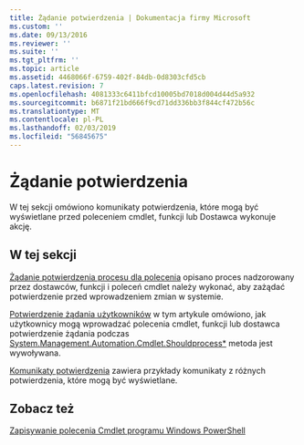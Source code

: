 ```yaml
---
title: Żądanie potwierdzenia | Dokumentacja firmy Microsoft
ms.custom: ''
ms.date: 09/13/2016
ms.reviewer: ''
ms.suite: ''
ms.tgt_pltfrm: ''
ms.topic: article
ms.assetid: 4468066f-6759-402f-84db-0d8303cfd5cb
caps.latest.revision: 7
ms.openlocfilehash: 4081333c6411bfcd10005bd7018d004d44d5a932
ms.sourcegitcommit: b6871f21bd666f9cd71dd336bb3f844cf472b56c
ms.translationtype: MT
ms.contentlocale: pl-PL
ms.lasthandoff: 02/03/2019
ms.locfileid: "56845675"
---
```

# <a name="requesting-confirmation"></a>Żądanie potwierdzenia

W tej sekcji omówiono komunikaty potwierdzenia, które mogą być wyświetlane przed poleceniem cmdlet, funkcji lub Dostawca wykonuje akcję.

## <a name="in-this-section"></a>W tej sekcji

[Żądanie potwierdzenia procesu dla polecenia](./requesting-confirmation-from-cmdlets.md) opisano proces nadzorowany przez dostawców, funkcji i poleceń cmdlet należy wykonać, aby zażądać potwierdzenie przed wprowadzeniem zmian w systemie.

[Potwierdzenie żądania użytkowników](./users-requesting-confirmation.md) w tym artykule omówiono, jak użytkownicy mogą wprowadzać polecenia cmdlet, funkcji lub dostawca potwierdzenie żądania podczas [System.Management.Automation.Cmdlet.Shouldprocess*](/dotnet/api/System.Management.Automation.Cmdlet.ShouldProcess) metoda jest wywoływana.

[Komunikaty potwierdzenia](./confirmation-messages.md) zawiera przykłady komunikaty z różnych potwierdzenia, które mogą być wyświetlane.

## <a name="see-also"></a>Zobacz też

[Zapisywanie polecenia Cmdlet programu Windows PowerShell](./writing-a-windows-powershell-cmdlet.md)
